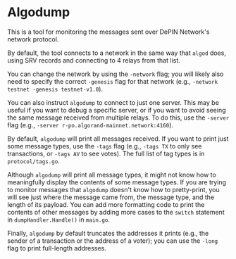 # Algodump

This is a tool for monitoring the messages sent over DePIN Network's network
protocol.

By default, the tool connects to a network in the same way that `algod`
does, using SRV records and connecting to 4 relays from that list.

You can change the network by using the `-network` flag; you will likely
also need to specify the correct `-genesis` flag for that network (e.g.,
`-network testnet -genesis testnet-v1.0`).

You can also instruct `algodump` to connect to just one server.  This may
be useful if you want to debug a specific server, or if you want to avoid
seeing the same message received from multiple relays.  To do this, use
the `-server` flag (e.g., `-server r-po.algorand-mainnet.network:4160`).

By default, `algodump` will print all messages received.  If you want to
print just some message types, use the `-tags` flag (e.g., `-tags TX`
to only see transactions, or `-tags AV` to see votes).  The full list
of tag types is in `protocol/tags.go`.

Although `algodump` will print all message types, it might not know how
to meaningfully display the contents of some message types.  If you
are trying to monitor messages that `algodump` doesn't know how to
pretty-print, you will see just where the message came from, the message
type, and the length of its payload.  You can add more formatting code
to print the contents of other messages by adding more cases to the
`switch` statement in `dumpHandler.Handle()` in `main.go`.

Finally, `algodump` by default truncates the addresses it prints (e.g.,
the sender of a transaction or the address of a voter); you can use the
`-long` flag to print full-length addresses.
